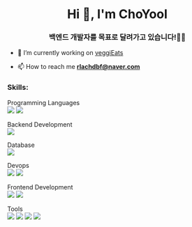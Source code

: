 <h1 align="center">Hi 👋, I'm ChoYool</h1>
<h3 align="center">백엔드 개발자를 목표로 달려가고 있습니다!🏃‍♀️</h3>

- 🔭 I’m currently working on [veggiEats](https://github.com/kimchoyool/veggiEats)

- 📫 How to reach me **rlachdbf@naver.com**
<!--
//postman
<img src="https://img.shields.io/badge/postman-%23FF6C37.svg?&style=for-the-badge&logo=postman&logoColor=white" />
 -->

<h3 align="left">Skills:</h3>
<p align="left"> 
	Programming Languages <br>
	<img src="https://img.shields.io/badge/java-%23007396.svg?&style=for-the-badge&logo=java&logoColor=white" />
	<img src="https://img.shields.io/badge/javascript-%23F7DF1E.svg?&style=for-the-badge&logo=javascript&logoColor=black" />
</p>
<p>
	Backend Development<br>
 	<img src="https://img.shields.io/badge/spring-%236DB33F.svg?&style=for-the-badge&logo=spring&logoColor=white" />
</p>
<p>
	Database<br>
	<img src="https://img.shields.io/badge/mysql-%234479A1.svg?&style=for-the-badge&logo=mysql&logoColor=white" />
</p>
<p>
	Devops<br>
	<img src="https://img.shields.io/badge/amazon%20aws-%23232F3E.svg?&style=for-the-badge&logo=amazon%20aws&logoColor=white" />
	<img src="https://img.shields.io/badge/ubuntu-%23E95420.svg?&style=for-the-badge&logo=ubuntu&logoColor=white" />
</p>
<p>
	Frontend Development<br>
 	<img src="https://img.shields.io/badge/html5-%23E34F26.svg?&style=for-the-badge&logo=html5&logoColor=white" />
  	<img src="https://img.shields.io/badge/css3-%231572B6.svg?&style=for-the-badge&logo=css3&logoColor=white" />
</p>
<p>
	Tools<br>
 	<img src="https://img.shields.io/badge/github-%23181717.svg?&style=for-the-badge&logo=github&logoColor=white" />
	<img src="https://img.shields.io/badge/eclipse%20ide-%232C2255.svg?&style=for-the-badge&logo=eclipse%20ide&logoColor=white" />
	<img src="https://img.shields.io/badge/intellij%20idea-%23000000.svg?&style=for-the-badge&logo=intellij%20idea&logoColor=white" />
	<img src="https://img.shields.io/badge/visual%20studio%20code-%23007ACC.svg?&style=for-the-badge&logo=visual%20studio%20code&logoColor=white" />
</p>
 

<!--
<div align="center">
<!-- most used language 
[![Top Langs](https://github-readme-stats.vercel.app/api/top-langs/?username=kimchoyool&layout=compact)](https://github.com/kimchoyool/github-readme-stats) 
<br> <!-- Github Status  [![Anurag's GitHub stats](https://github-readme-stats.vercel.app/api?username=kimchoyool&show_icons=true&theme=dracula)](https://github.com/kimchoyool/github-readme-stats)

</div>
-->
